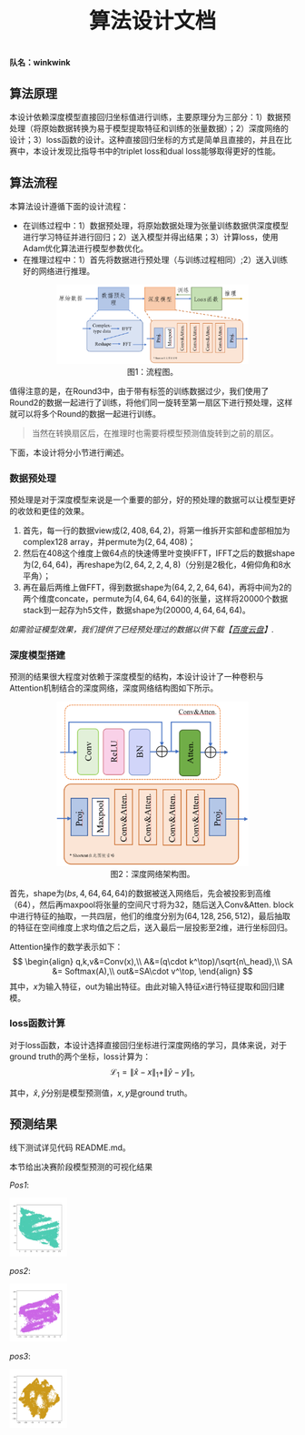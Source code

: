 <p style="text-align: center; font-size: 28pt; font-weight: bold;">
算法设计文档
</p>

**队名：winkwink**

## 算法原理

本设计依赖深度模型直接回归坐标值进行训练，主要原理分为三部分：1）数据预处理（将原始数据转换为易于模型提取特征和训练的张量数据）；2）深度网络的设计；3）loss函数的设计。这种直接回归坐标的方式是简单且直接的，并且在比赛中，本设计发现比指导书中的triplet loss和dual loss能够取得更好的性能。

## 算法流程

本算法设计遵循下面的设计流程：

- 在训练过程中：1）数据预处理，将原始数据处理为张量训练数据供深度模型进行学习特征并进行回归；2）送入模型并得出结果；3）计算loss，使用Adam优化算法进行模型参数优化。
- 在推理过程中：1）首先将数据进行预处理（与训练过程相同）;2）送入训练好的网络进行推理。

<figure style="text-align: center;">
    <img src="流程图.png" alt="流程图" style="zoom: 33%;" />
    <figcaption>图1：流程图。</figcaption>
</figure>
值得注意的是，在Round3中，由于带有标签的训练数据过少，我们使用了Round2的数据一起进行了训练，将他们同一旋转至第一扇区下进行预处理，这样就可以将多个Round的数据一起进行训练。

> 当然在转换扇区后，在推理时也需要将模型预测值旋转到之前的扇区。

下面，本设计将分小节进行阐述。

### 数据预处理

预处理是对于深度模型来说是一个重要的部分，好的预处理的数据可以让模型更好的收敛和更佳的效果。

1. 首先，每一行的数据view成$(2,408,64,2)$，将第一维拆开实部和虚部相加为complex128 array，并permute为$(2,64,408)$；
1. 然后在408这个维度上做64点的快速傅里叶变换IFFT，IFFT之后的数据shape为$(2,64,64)$，再reshape为$(2,64,2,2,4,8)$（分别是2极化，4俯仰角和8水平角）；
1. 再在最后两维上做FFT，得到数据shape为$(64,2,2,64,64)$，再将中间为2的两个维度concate，permute为$(4,64,64,64)$的张量，这样将20000个数据stack到一起存为h5文件，数据shape为$(20000,4,64,64,64)$。

*如需验证模型效果，我们提供了已经预处理过的数据以供下载【[百度云盘]()】.*

### 深度模型搭建

预测的结果很大程度对依赖于深度模型的结构，本设计设计了一种卷积与Attention机制结合的深度网络，深度网络结构图如下所示。

<figure style="text-align: center;">
    <img src="transformer.png" alt="transformer" style="zoom: 33%;" />
    <figcaption>图2：深度网络架构图。</figcaption>
</figure>

首先，shape为$(bs,4,64,64,64)$的数据被送入网络后，先会被投影到高维（64），然后再maxpool将张量的空间尺寸将为32，随后送入Conv&Atten. block中进行特征的抽取，一共四层，他们的维度分别为$(64, 128, 256, 512)$，最后抽取的特征在空间维度上求均值之后之后，送入最后一层投影至2维，进行坐标回归。

Attention操作的数学表示如下：
$$
\begin{align}
q,k,v&=Conv(x),\\
A&=(q\cdot k^\top)/\sqrt{n\_head},\\
SA &= Softmax(A),\\
out&=SA\cdot v^\top,
\end{align}
$$
其中，$x$为输入特征，out为输出特征。由此对输入特征$x$进行特征提取和回归建模。

### loss函数计算

对于loss函数，本设计选择直接回归坐标进行深度网络的学习，具体来说，对于ground truth的两个坐标，loss计算为：
$$
\mathcal L_1=\|\hat x-x\|_1+\|\hat y -y\|_1,
$$

其中，$\hat x, \hat y$分别是模型预测值，$x,y$是ground truth。


## 预测结果

线下测试详见代码 README.md。

本节给出决赛阶段模型预测的可视化结果

*Pos1*:

<img src="p1.png" style="zoom: 10%;" />

*pos2*:

<img src="p2.png" style="zoom: 10%;" />

*pos3*:

<img src="p3.png" style="zoom: 10%;" />